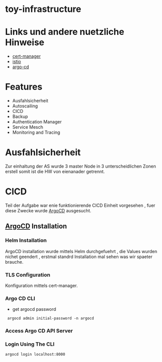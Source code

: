 # toy-infrastructure
# Links und andere nuetzliche Hinweise
- [cert-manager](https://cert-manager.io/docs/tutorials/acme/http-validation/)
- [istio](https://cert-manager.io/docs/tutorials/acme/http-validation/)
- [argo-cd](https://argo-cd.readthedocs.io)

# Features

- Ausfahlsicherheit
- Autoscailing
- CICD
- Backup
- Authentication Manager
- Service Mesch
- Monitoring and Tracing 


# Ausfahlsicherheit

Zur einhaltung der AS wurde 3 master Node in 3 unterscheidlichen Zonen erstell somit ist die HW von eienanader getrennt.


# CICD
Teil der Aufgabe war enie funktionierende CICD Einheit vorgesehen , fuer diese Zwecke wurde [ArgoCD](https://argo-cd.readthedocs.io) ausgesucht. 

## [ArgoCD](https://argo-cd.readthedocs.io) Installation
### Helm Installation
ArgoCD installation wurde mittels Helm durchgefuehrt , die Values wurden nichet geendert , erstmal standrd Installation mal sehen was wir spaeter brauche.

###  TLS Configuration
Konfiguration mittels cert-manager.

### Argo CD CLI
- get argocd password

``` shell
 argocd admin initial-password -n argocd

```

### Access Argo CD API Server
### Login Using The CLI

``` shell
argocd login localhost:8000

```


















